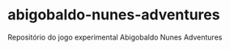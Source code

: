 abigobaldo-nunes-adventures
===========================

Repositório do jogo experimental Abigobaldo Nunes Adventures
